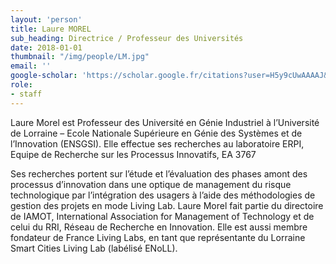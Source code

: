 ```yaml
---
layout: 'person'
title: Laure MOREL
sub_heading: Directrice / Professeur des Universités
date: 2018-01-01
thumbnail: "/img/people/LM.jpg"
email: ''
google-scholar: 'https://scholar.google.fr/citations?user=H5y9cUwAAAAJ&hl=fr'
role:
- staff
---
```


Laure Morel est Professeur des Université en Génie Industriel à l’Université de Lorraine – Ecole Nationale Supérieure en Génie des Systèmes et de l’Innovation (ENSGSI). Elle effectue ses recherches au laboratoire ERPI, Equipe de Recherche sur les Processus Innovatifs, EA 3767

Ses recherches portent sur l’étude et l’évaluation des phases amont des processus d’innovation dans une optique de management du risque technologique par l’intégration des usagers à l’aide des méthodologies de gestion des projets en mode Living Lab. Laure Morel fait partie du directoire de IAMOT, International Association for Management of Technology et de celui du RRI, Réseau de Recherche en Innovation. Elle est aussi membre fondateur de France Living Labs, en tant que représentante du Lorraine Smart Cities Living Lab (labélisé ENoLL).
